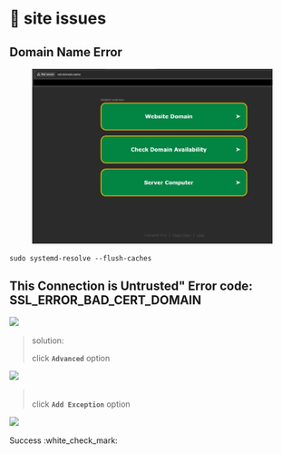 # 🏢 site issues



## Domain Name Error



<figure><img src="../.gitbook/assets/Net Domain Error.JPG" alt=""><figcaption></figcaption></figure>

```
sudo systemd-resolve --flush-caches
```

## This Connection is Untrusted" Error code: SSL\_ERROR\_BAD\_CERT\_DOMAIN&#x20;

![](../.gitbook/assets/bb87bd14-b11a-4f38-bcc1-d053a9d6609f.jpg)

> solution:&#x20;
>
> click **`Advanced`** option

![](../.gitbook/assets/0dee2d45-d936-417b-abc2-401c842eb369.jpg)

> \
> click **`Add Exception`** option

![](../.gitbook/assets/exception.jpg)

Success :white\_check\_mark:&#x20;
